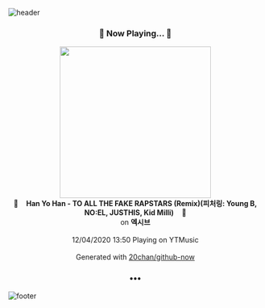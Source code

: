 ![header](https://capsule-render.vercel.app/api?type=wave&height=170&section=header&text=Hi.%20I'm%20SHIFT&fontColor=090707&fontAlignX=45&fontAlignY=65&fontSize=100)

<h3 align="center">🎵 Now Playing... 🎵</h3>
<p align="center">
  <a href="https://music.youtube.com/channel/UCUSEX4zhRyAOYF1yYzf2klw">
    <img width="300" src="https://lh3.googleusercontent.com/55381GQcPwCbn_-Z9ufHtZsvjbQ18LruqHHAFM3a2lUGAVrx8fNijyeF7h-ZVpSI3GqQ2_ZOsbmwsWn4HA">
  </a>
  <br>
  🎵&nbsp&nbsp&nbsp <b>Han Yo Han - TO ALL THE FAKE RAPSTARS (Remix)(피처링: Young B, NO:EL, JUSTHIS, Kid Milli)</b> &nbsp&nbsp&nbsp🎵
  <br>
  on <b>엑시브</b>
  
  <br />
  <br />
  12/04/2020 13:50 Playing on YTMusic
  <br />
  <br />
  Generated with <a href="https://github.com/20chan/github-now">20chan/github-now</a>
</p>

<h3 align="center">•••</h3>

![footer](https://capsule-render.vercel.app/api?type=wave&height=150&section=footer)
